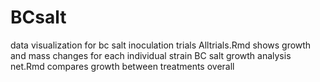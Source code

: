# BCsalt
data visualization for bc salt inoculation trials
Alltrials.Rmd shows growth and mass changes for each individual strain
BC salt growth analysis net.Rmd compares growth between treatments overall